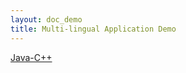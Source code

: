 ```yaml
---
layout: doc_demo
title: Multi-lingual Application Demo
---
```


[Java-C++](https://github.com/JeffersonLab/clara-demo)